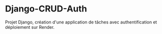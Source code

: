 # Django-CRUD-Auth
Projet Django, création d'une application de tâches avec authentification et déploiement sur Render.
